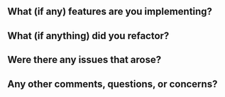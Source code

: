 What (if any) features are you implementing?
 - 

What (if anything) did you refactor?
 - 

Were there any issues that arose?
 -

Any other comments, questions, or concerns?
 -
